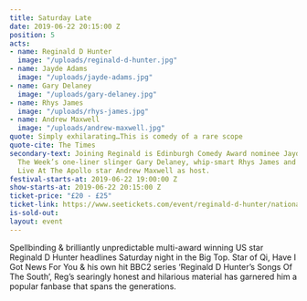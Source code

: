 ```yaml
---
title: Saturday Late
date: 2019-06-22 20:15:00 Z
position: 5
acts:
- name: Reginald D Hunter
  image: "/uploads/reginald-d-hunter.jpg"
- name: Jayde Adams
  image: "/uploads/jayde-adams.jpg"
- name: Gary Delaney
  image: "/uploads/gary-delaney.jpg"
- name: Rhys James
  image: "/uploads/rhys-james.jpg"
- name: Andrew Maxwell
  image: "/uploads/andrew-maxwell.jpg"
quote: Simply exhilarating…This is comedy of a rare scope
quote-cite: The Times
secondary-text: Joining Reginald is Edinburgh Comedy Award nominee Jayde Adams, Mock
  The Week’s one-liner slinger Gary Delaney, whip-smart Rhys James and the unmissable
  Live At The Apollo star Andrew Maxwell as host.
festival-starts-at: 2019-06-22 19:00:00 Z
show-starts-at: 2019-06-22 20:15:00 Z
ticket-price: "£20 - £25"
ticket-link: https://www.seetickets.com/event/reginald-d-hunter/national-maritime-museum/1241748
is-sold-out: 
layout: event
---
```


Spellbinding & brilliantly unpredictable multi-award winning US star Reginald D Hunter headlines Saturday night in the Big Top. Star of Qi, Have I Got News For You & his own hit BBC2 series ‘Reginald D Hunter’s Songs Of The South’, Reg’s searingly honest and hilarious material has garnered him a popular fanbase that spans the generations.